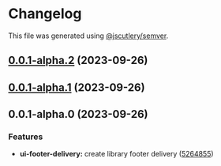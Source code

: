 # Changelog

This file was generated using [@jscutlery/semver](https://github.com/jscutlery/semver).

## [0.0.1-alpha.2](https://gitlab.ir7.com.br/r7/front-monorepo/compare/ui-footer-delivery-0.0.1-alpha.1...ui-footer-delivery-0.0.1-alpha.2) (2023-09-26)

## [0.0.1-alpha.1](https://gitlab.ir7.com.br/r7/front-monorepo/compare/ui-footer-delivery-0.0.1-alpha.0...ui-footer-delivery-0.0.1-alpha.1) (2023-09-26)

## 0.0.1-alpha.0 (2023-09-26)

### Features

- **ui-footer-delivery:** create library footer delivery ([5264855](https://gitlab.ir7.com.br/r7/front-monorepo/commit/5264855adcec04683d69e187160b762f99d66fa1))
